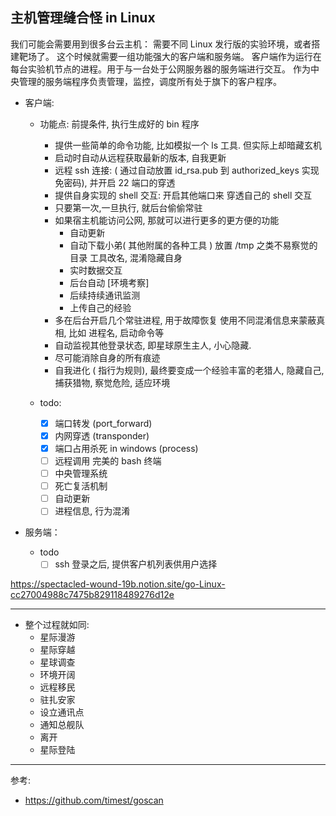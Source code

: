 ## 主机管理缝合怪 in Linux

我们可能会需要用到很多台云主机：
需要不同 Linux 发行版的实验环境，或者搭建靶场了。
这个时候就需要一组功能强大的客户端和服务端。
客户端作为运行在每台实验机节点的进程。用于与一台处于公网服务器的服务端进行交互。
作为中央管理的服务端程序负责管理，监控，调度所有处于旗下的客户程序。

- 客户端:
  - 功能点: 前提条件, 执行生成好的 bin 程序
    - 提供一些简单的命令功能, 比如模拟一个 ls 工具. 但实际上却暗藏玄机
    - 启动时自动从远程获取最新的版本, 自我更新
    - 远程 ssh 连接:
      ( 通过自动放置 id_rsa.pub 到 authorized_keys 实现免密码),
      并开启 22 端口的穿透
    - 提供自身实现的 shell 交互:
      开启其他端口来 穿透自己的 shell 交互
    - 只要第一次,一旦执行, 就后台偷偷常驻
    - 如果宿主机能访问公网, 那就可以进行更多的更方便的功能
      - 自动更新
      - 自动下载小弟( 其他附属的各种工具 )
        放置 /tmp 之类不易察觉的目录
        工具改名, 混淆隐藏自身
      - 实时数据交互
      - 后台自动 [环境考察]
      - 后续持续通讯监测
      - 上传自己的经验
    - 多在后台开启几个常驻进程, 用于故障恢复
      使用不同混淆信息来蒙蔽真相, 比如 进程名, 启动命令等
    - 自动监视其他登录状态, 即星球原生主人, 小心隐藏.
    - 尽可能消除自身的所有痕迹
    - 自我进化 ( 指行为规则),
      最终要变成一个经验丰富的老猎人, 隐藏自己, 捕获猎物, 察觉危险, 适应环境
      
  - todo:
    - [x] 端口转发 (port_forward)
    - [x] 内网穿透 (transponder)
    - [x] 端口占用杀死 in windows (process)
    - [ ] 远程调用 完美的 bash 终端
    - [ ] 中央管理系统
    - [ ] 死亡复活机制
    - [ ] 自动更新
    - [ ] 进程信息, 行为混淆

- 服务端：
  
  - todo
    - [ ] ssh 登录之后, 提供客户机列表供用户选择
 
https://spectacled-wound-19b.notion.site/go-Linux-cc27004988c7475b829118489276d12e



---

- 整个过程就如同:
  - 星际漫游
  - 星际穿越
  - 星球调查
  - 环境开阔
  - 远程移民
  - 驻扎安家
  - 设立通讯点
  - 通知总舰队
  - 离开
  - 星际登陆

---
参考:
- https://github.com/timest/goscan
